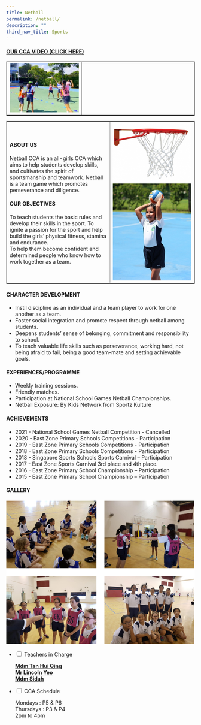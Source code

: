 ```yaml
---
title: Netball
permalink: /netball/
description: ""
third_nav_title: Sports
---
```

<h4><strong><a title="Our CCA Video (Click here)" href="https://drive.google.com/file/d/1u4lsBXIvKAESi4AgxcfNR0-nTNYkgNZ-/view" target="_blank" rel="noopener">OUR CCA VIDEO (CLICK HERE)</a></strong></h4>
<table style="border-collapse: collapse; width: 100%;" border="1">
<tbody>
<tr>
<td style="width: 40%;"><a href="https://drive.google.com/file/d/1u4lsBXIvKAESi4AgxcfNR0-nTNYkgNZ-/view"><img src="/images/nb1.jpg"></a></td>
<td style="width: 60%;">&nbsp;</td>
</tr>
</tbody>
</table>
<table style="border-collapse: collapse; width: 100%;" border="1">
<tbody>
<tr>
<td style="width: 55%;"><h4><strong>ABOUT US</strong></h4>
<p>Netball CCA is an all-girls CCA which aims to help students develop skills, and cultivates the spirit of sportsmanship and teamwork.&nbsp;Netball is a team game which promotes perseverance and diligence.</p>
<h4><strong>OUR OBJECTIVES</strong></h4>
<p>To teach students the basic rules and develop their skills in the sport. To ignite a passion for the sport and help build the girls&rsquo; physical fitness, stamina and endurance.<br />To help them become confident and determined people who know how to work together as a team.</p></td>
<td style="width: 45%;"><img src="/images/nb2.png"><br><img src="/images/nb3.jpg"></td>
</tr>
</tbody>
</table>

<h4><strong>CHARACTER DEVELOPMENT</strong></h4>
<ul>
<li>Instil discipline as an individual and a team player to work for one another as a team.</li>
<li>Foster social integration and promote respect through netball among students.</li>
<li>Deepens students&rsquo; sense of belonging, commitment and responsibility to school.</li>
<li>To teach valuable life skills such as perseverance, working hard, not being afraid to fail, being a good team-mate and setting achievable goals.</li>
</ul>
<h4><strong>EXPERIENCES/PROGRAMME</strong></h4>
<ul>
<li>Weekly training sessions.</li>
<li>Friendly matches.</li>
<li>Participation at National School Games Netball Championships.</li>
<li>Netball Exposure: By Kids Network from Sportz Kulture</li>
</ul>
<h4><strong>ACHIEVEMENTS</strong></h4>
<ul>
<li>2021 - National School Games Netball Competition - Cancelled</li>
<li>2020 - East Zone Primary Schools Competitions - Participation</li>
<li>2019 - East Zone Primary Schools Competitions - Participation</li>
<li>2018 - East Zone Primary Schools Competitions - Participation</li>
<li>2018 - Singapore Sports Schools Sports Carnival &ndash; Participation</li>
<li>2017 - East Zone Sports Carnival 3rd place and 4th place.</li>
<li>2016 - East Zone Primary School Championship &ndash; Participation</li>
<li>2015 - East Zone Primary School Championship &ndash; Participation</li>
</ul>
<h4><strong>GALLERY</strong></h4>
<img src="/images/nb4.png">
<ul class="jekyllcodex_accordion">
<li><input id="accordion1" type="checkbox" /> <label for="accordion1">Teachers in Charge</label>
<div>
<p><u><strong>Mdm Tan Hui Qing<br />Mr Lincoln Yeo<br />Mdm Sidah</strong></u></p>
</div>
</li>
<li><input id="accordion2" type="checkbox" /> <label for="accordion2">CCA Schedule</label>
<div>
<p>Mondays : P5 &amp; P6<br />Thursdays : P3 &amp; P4<br />2pm to 4pm</p>
</div>
</li>
</ul>